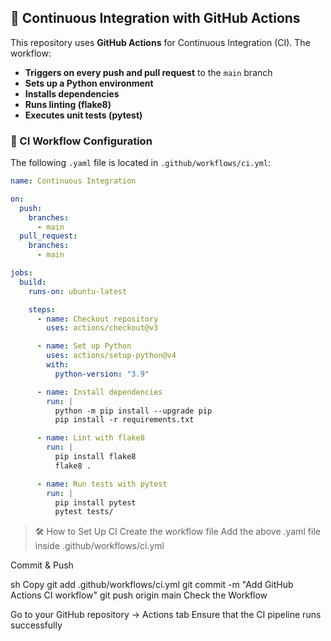 ## 🚀 Continuous Integration with GitHub Actions

This repository uses **GitHub Actions** for Continuous Integration (CI). The workflow:
- **Triggers on every push and pull request** to the `main` branch
- **Sets up a Python environment**
- **Installs dependencies**
- **Runs linting (flake8)**
- **Executes unit tests (pytest)**

### 📄 CI Workflow Configuration

The following `.yaml` file is located in `.github/workflows/ci.yml`:

```yaml
name: Continuous Integration

on:
  push:
    branches:
      - main
  pull_request:
    branches:
      - main

jobs:
  build:
    runs-on: ubuntu-latest

    steps:
      - name: Checkout repository
        uses: actions/checkout@v3

      - name: Set up Python
        uses: actions/setup-python@v4
        with:
          python-version: "3.9"

      - name: Install dependencies
        run: |
          python -m pip install --upgrade pip
          pip install -r requirements.txt

      - name: Lint with flake8
        run: |
          pip install flake8
          flake8 .

      - name: Run tests with pytest
        run: |
          pip install pytest
          pytest tests/
```

> 🛠 How to Set Up CI
Create the workflow file
Add the above .yaml file inside .github/workflows/ci.yml

Commit & Push

sh
Copy
git add .github/workflows/ci.yml
git commit -m "Add GitHub Actions CI workflow"
git push origin main
Check the Workflow

Go to your GitHub repository → Actions tab
Ensure that the CI pipeline runs successfully